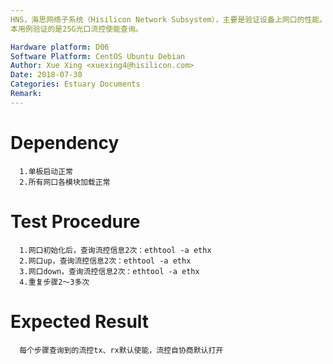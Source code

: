 ```yaml
---
HNS，海思网络子系统（Hisilicon Network Subsystem），主要是验证设备上网口的性能。
本用例验证的是25G光口流控使能查询。

Hardware platform: D06  
Software Platform: CentOS Ubuntu Debian 
Author: Xue Xing <xuexing4@hisilicon.com>  
Date: 2018-07-30
Categories: Estuary Documents  
Remark:
---
```


# Dependency
```
  1.单板启动正常
  2.所有网口各模块加载正常
```

# Test Procedure
```
  1.网口初始化后，查询流控信息2次：ethtool -a ethx
  2.网口up，查询流控信息2次：ethtool -a ethx
  3.网口down，查询流控信息2次：ethtool -a ethx
  4.重复步骤2～3多次
```

# Expected Result
```
  每个步骤查询到的流控tx、rx默认使能，流控自协商默认打开
```

